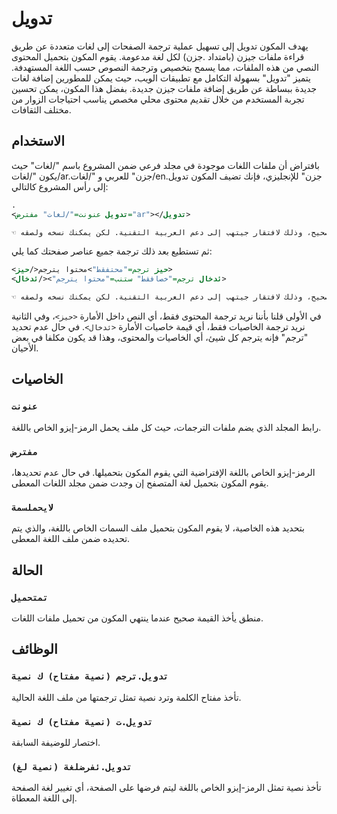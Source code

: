 # تدويل

يهدف المكون تدويل إلى تسهيل عملية ترجمة الصفحات إلى لغات متعددة عن طريق قراءة ملفات جيزن (بامتداد .جزن) لكل لغة مدعومة. يقوم المكون بتحميل المحتوى النصي من هذه الملفات، مما يسمح بتخصيص وترجمة النصوص حسب اللغة المستهدفة. يتميز "تدويل" بسهولة التكامل مع تطبيقات الويب، حيث يمكن للمطورين إضافة لغات جديدة ببساطة عن طريق إضافة ملفات جيزن جديدة. بفضل هذا المكون، يمكن تحسين تجربة المستخدم من خلال تقديم محتوى محلي مخصص يناسب احتياجات الزوار من مختلف الثقافات.

## الاستخدام

بافتراض أن ملفات اللغات موجودة في مجلد فرعي ضمن المشروع باسم "/لغات" حيث يكون "/لغات/ar.جزن" للعربي و "/لغات/en.جزن" للإنجليزي، فإنك تضيف المكون تدويل إلى رأس المشروع كالتالي:

```xml
.
<تدويل عنونت="/لغات" مفترض="ar"></تدويل>

☜ هام: الكود أعلاه لا يعرض بشكل صحيح، وذلك لافتقار جيتهب إلى دعم العربية التقنية. لكن يمكنك نسخه ولصقه.
```

ثم تستطيع بعد ذلك ترجمة جميع عناصر صفحتك كما يلي:

```xml
<حيز ترجم="محتفقط">محتوا يترجم</حيز>
<ئدخال ترجم="خصافقط" ستنب="محتوا يترجم"></ئدخال>

☜ هام: الكود أعلاه لا يعرض بشكل صحيح، وذلك لافتقار جيتهب إلى دعم العربية التقنية. لكن يمكنك نسخه ولصقه.
```

في الأولى قلنا بأننا نريد ترجمة المحتوى فقط، أي النص داخل الأمارة ```<حيز>```، وفي الثانية نريد ترجمة الخاصيات فقط، أي قيمة خاصيات الأمارة ```<ئدخال>```.
في حال عدم تحديد "ترجم" فإنه يترجم كل شيئ، أي الخاصيات والمحتوى، وهذا قد يكون مكلفا في بعض الأحيان.

## الخاصيات

### ```عنونت```
رابط المجلد الذي يضم ملفات الترجمات، حيث كل ملف يحمل الرمز-إيزو الخاص باللغة.

### ```مفترض```
الرمز-إيزو الخاص باللغة الإفتراضية التي يقوم المكون بتحميلها. في حال عدم تحديدها، يقوم المكون بتحميل لغة المتصفح إن وجدت ضمن مجلد اللغات المعطى.


### ```لايحملسمة```
بتحديد هذه الخاصية، لا يقوم المكون بتحميل ملف السمات الخاص باللغة، والذي يتم تحديده ضمن ملف اللغة المعطى.

## الحالة

### ```تمتحميل```
منطق يأخذ القيمة صحيح عندما ينتهي المكون من تحميل ملفات اللغات.

## الوظائف

### ```تدويل.ترجم (نصية مفتاح) ك نصية```
تأخذ مفتاح الكلمة وترد نصية تمثل ترجمتها من ملف اللغة الحالية.

### ```تدويل.ت (نصية مفتاح) ك نصية```
اختصار للوضيفة السابقة.

### ```تدويل.ئفرضلغة (نصية لغ)```
تأخذ نصية تمثل الرمز-إيزو الخاص باللغة ليتم فرضها على الصفحة، أي تغيير لغة الصفحة إلى اللغة المعطاة. 